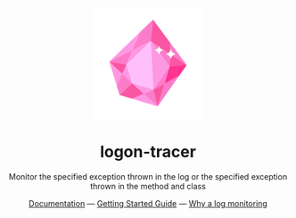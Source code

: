 <p align="center">
<img src="./logo.svg" height="200">
</p>

<h1 align="center">
logon-tracer
</h1>
<p align="center">
Monitor the specified exception thrown in the log or the specified exception thrown in the method and class
<p>

<div align="center">
  <a href="https://logon-tracer.elonehoo.xyz/">Documentation</a> —
  <a href="https://logon-tracer.elonehoo.xyz/guide">Getting Started Guide</a> —
  <a href="https://logon-tracer.elonehoo.xyz/guide/why">Why a log monitoring</a>
</div>
